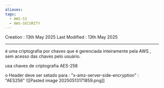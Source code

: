 ```yaml
---
aliases: 
tags:
  - AWS-S3
  - AWS-SECURITY
---
```

Creation : 13th May 2025
Last Modified : 13th May 2025
___
é uma criptografia por chaves que é gerenciada inteiramente pela AWS , sem acesso das chaves pelo usuário.

usa chaves de criptografia AES-256

o Header deve ser setado para : "x-amz-server-side-encryption" : "AES256"
![[Pasted image 20250513171859.png]]


